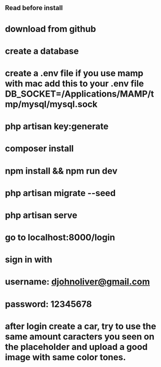 ## Read before install

# download from github

# create a database 

# create a .env file if you use mamp with mac add this to your .env file DB_SOCKET=/Applications/MAMP/tmp/mysql/mysql.sock

# php artisan key:generate

# composer install

# npm install && npm run dev 

# php artisan migrate --seed

# php artisan serve

# go to localhost:8000/login

# sign in with 
# username: djohnoliver@gmail.com 
# password: 12345678

# after login create a car, try to use the same amount caracters you seen on the placeholder and upload a good image with same color tones. 

